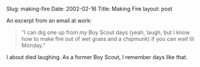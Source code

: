 Slug: making-fire
Date: 2002-02-16
Title: Making Fire
layout: post

An excerpt from an email at work:<p>

<blockquote>&quot;I can dig one up from my Boy Scout days (yeah, laugh, but I know how to make fire out of wet grass and a chipmunk) if you can wait til Monday.&quot;</blockquote>

I about died laughing. As a former Boy Scout, I remember days like that.</p>
